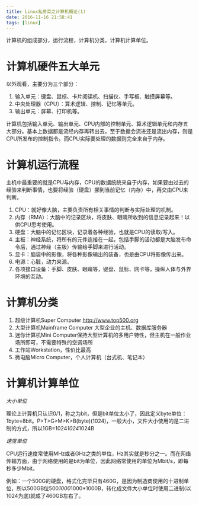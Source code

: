 ```yaml
---
title: Linux私房菜之计算机概论(1)
date: 2016-11-16 21:58:41
tags: [linux]
---
```

计算机的组成部分，运行流程，计算机分类，计算机计算单位。
<!--more-->
#   计算机硬件五大单元

以外观看，主要分为三个部分：
1.  输入单元：键盘、鼠标、卡片阅读机、扫描仪、手写板、触摸屏幕等。
2.  中央处理器（CPU）：算术逻辑、控制、记忆等单元。
3.  输出单元：屏幕、打印机等。

计算机包括输入单元、输出单元、CPU内部的控制单元、算术逻辑单元和内存五大部分。基本上数据都是流经内存再转出去，至于数据会流进还是流出内存，则是CPU所发布的控制指令。而CPU实际要处理的数据则完全来自于内存。

#   计算机运行流程
主机中最重要的就是CPU与内存，CPU的数据统统来自于内存，如果要由过去的经验来判断事情，也要将经验（硬盘）挪到当前记忆（内存）中，再交由CPU来判断。
1.  CPU：就好像大脑，主要负责所有相关事情的判断与实际处理的机制。
2.  内存（RMA）：大脑中的记录区块，将皮肤、眼睛所收到的信息记录起来！以供CPU思考使用。
3.  硬盘：大脑中的记忆区块，记录着各种经验，也就是CPU的读取/写入。
4.  主板：神经系统，将所有的元件连接在一起，包括手脚的活动都是大脑发布命令后，通过神经（主板）传输给手脚来进行活动。
5.  显卡：脑袋中的影像，将各种影像输出的装备，也是由CPU将影像传出来。
6.  电源：心脏，动力来源。
7.  各项接口设备：手脚、皮肤、眼睛等，键盘、鼠标、网卡等，操纵人体与外界环境的互动。

#   计算机分类
1.  超级计算机Super Computer http://www.top500.org
2.  大型计算机Mainframe Computer 大型企业的主机、数据库服务器
3.  迷你计算机Mini Computer保持大型计算机的多用户特性，但主机在一般作业场所即可，不需要特殊的空调场所
4.  工作站Workstation，性价比最高
5.  微电脑Micro Computer，个人计算机（台式机、笔记本）

#   计算机计算单位

_大小单位_

理论上计算机只认识0/1，称之为bit，但是bit单位太小了，因此定义byte单位：1byte=8bit。P>T>G>M>K>B(byte)(1024)，一般大小，文件大小使用的是二进制的方式，所以1GB=1024*1024*1024B

_速度单位_

CPU运行速度常使用MHz或者GHz之类的单位，Hz其实就是秒分之一。而在网络传输方面，由于网络使用的是bit为单位，因此网络常使用的单位为Mbit/s，即每秒多少Mbit。

例如：一个500G的硬盘，格式化完毕只有460G，是因为制造商使用的十进制单位，所以500GB位500*1000*1000*1000B，转化成文件大小单位时使用二进制(以1024为底)就成了460GB左右了。







